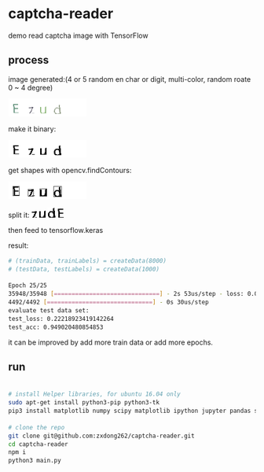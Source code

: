 # captcha-reader
demo read captcha image with TensorFlow

## process

image generated:(4 or 5 random en char or digit, multi-color, random roate 0 ~ 4 degree)

![example-captcha.png](example-images/example-captcha.png)

make it binary:

![example-binary.png](example-images/example-binary.png)

get shapes with opencv.findContours:

![example-findContours.png](example-images/example-findContours.png)

split it:
![example-split-0.png](example-images/example-split-0.png)
![example-split-1.png](example-images/example-split-1.png)
![example-split-2.png](example-images/example-split-2.png)
![example-split-3.png](example-images/example-split-3.png)

then feed to tensorflow.keras

result:
```bash
# (trainData, trainLabels) = createData(8000)
# (testData, testLabels) = createData(1000)

Epoch 25/25
35948/35948 [==============================] - 2s 53us/step - loss: 0.0743 - acc: 0.9673
4492/4492 [==============================] - 0s 30us/step
evaluate test data set:
test_loss: 0.22218923419142264
test_acc: 0.949020480854853
```

it can be improved by add more train data or add more epochs.

## run
```bash

# install Helper libraries, for ubuntu 16.04 only
sudo apt-get install python3-pip python3-tk
pip3 install matplotlib numpy scipy matplotlib ipython jupyter pandas sympy nose --user

# clone the repo
git clone git@github.com:zxdong262/captcha-reader.git
cd captcha-reader
npm i
python3 main.py

```





